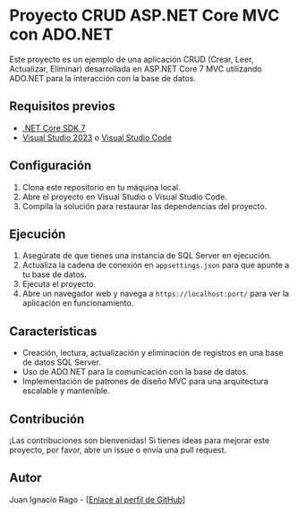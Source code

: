 # Proyecto CRUD ASP.NET Core MVC con ADO.NET

Este proyecto es un ejemplo de una aplicación CRUD (Crear, Leer, Actualizar, Eliminar) desarrollada en ASP.NET Core 7 MVC utilizando ADO.NET para la interacción con la base de datos.

## Requisitos previos

- [.NET Core SDK 7](https://dotnet.microsoft.com/download)
- [Visual Studio 2023](https://visualstudio.microsoft.com/downloads/) o [Visual Studio Code](https://code.visualstudio.com/)

## Configuración

1. Clona este repositorio en tu máquina local.
2. Abre el proyecto en Visual Studio o Visual Studio Code.
3. Compila la solución para restaurar las dependencias del proyecto.

## Ejecución

1. Asegúrate de que tienes una instancia de SQL Server en ejecución.
2. Actualiza la cadena de conexión en `appsettings.json` para que apunte a tu base de datos.
3. Ejecuta el proyecto.
4. Abre un navegador web y navega a `https://localhost:port/` para ver la aplicación en funcionamiento.

## Características

- Creación, lectura, actualización y eliminación de registros en una base de datos SQL Server.
- Uso de ADO.NET para la comunicación con la base de datos.
- Implementación de patrones de diseño MVC para una arquitectura escalable y mantenible.

## Contribución

¡Las contribuciones son bienvenidas! Si tienes ideas para mejorar este proyecto, por favor, abre un issue o envía una pull request.

## Autor

Juan Ignacio Rago - [[Enlace al perfil de GitHub](https://github.com/Malinowsk)]
